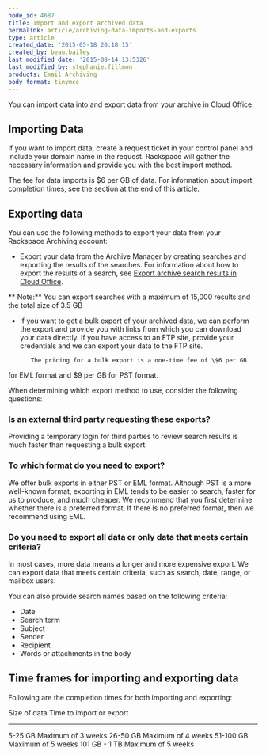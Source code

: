 ```yaml
---
node_id: 4687
title: Import and export archived data
permalink: article/archiving-data-imports-and-exports
type: article
created_date: '2015-05-18 20:18:15'
created_by: beau.bailey
last_modified_date: '2015-08-14 13:5326'
last_modified_by: stephanie.fillmon
products: Email Archiving
body_format: tinymce
---
```


You can import data into and export data from your archive in Cloud
Office.

Importing Data
--------------

If you want to import data, create a request ticket in your control
panel and include your domain name in the request. Rackspace will gather
the necessary information and provide you with the best import method. 

The fee for data imports is \$6 per GB of data. For information about
import completion times, see the section at the end of this article.

Exporting data
--------------

You can use the following methods to export your data from your
Rackspace Archiving account:

-   Export your data from the Archive Manager by creating searches and
    exporting the results of the searches. For information about how to
    export the results of a search, see [Export archive search results
    in Cloud
    Office](https://www.rackspace.com/knowledge_center/article/export-archive-search-results-in-cloud-office).

**           Note:** You can export searches with a maximum of 15,000
results and the total size of 3.5 GB 

-   If you want to get a bulk export of your archived data, we can
    perform the export and provide you with links from which you can
    download your data directly. If you have access to an FTP site,
    provide your credentials and we can export your data to the FTP
    site.

           The pricing for a bulk export is a one-time fee of \$6 per GB
for EML format and \$9 per GB for PST format.

When determining which export method to use, consider the following
questions:

### **Is an external third party requesting these exports?**

Providing a temporary login for third parties to review search results
is much faster than requesting a bulk export.

### **To which format do you need to export?**

We offer bulk exports in either PST or EML format. Although PST is a
more well-known format, exporting in EML tends to be easier to search,
faster for us to produce, and much cheaper. We recommend that you first
determine whether there is a preferred format. If there is no preferred
format, then we recommend using EML.

### **Do you need to export all data or only data that meets certain criteria?**

In most cases, more data means a longer and more expensive export. We
can export data that meets certain criteria, such as search, date,
range, or mailbox users.

You can also provide search names based on the following criteria:

-   Date
-   Search term
-   Subject
-   Sender
-   Recipient
-   Words or attachments in the body

Time frames for importing and exporting data
--------------------------------------------

Following are the completion times for both importing and exporting:

  Size of data    Time to import or export
  --------------- --------------------------
  5-25 GB         Maximum of 3 weeks
  26-50 GB        Maximum of 4 weeks
  51-100 GB       Maximum of 5 weeks
  101 GB - 1 TB   Maximum of 5 weeks

 

 

 

